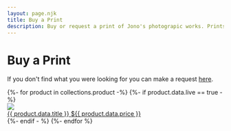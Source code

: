 ```yaml
---
layout: page.njk
title: Buy a Print
description: Buy or request a print of Jono's photograpic works. Prints are generally on photographic paper in 6 x 8 or on fine art paper in larger sizes
---
```


# Buy a Print

<p>If you don't find what you were looking for you can make a request <a href="request/">here</a>.</p>

<div class="column flex">
{%- for product in collections.product -%}
  {%- if product.data.live == true -%}
    <div class="product-container">
      <a class="product-link" href="{{product.url}}">
        <img class="product-image" src="/assets/images/{{ product.data.image }}"/>
        <div class="column-narrow">
          <span class="product-title">{{ product.data.title }}</span>
          <span class="product-price">${{ product.data.price }}</span>
        </div>
      </a>
    </div>
  {%- endif - %}
{%- endfor %}
</div>
